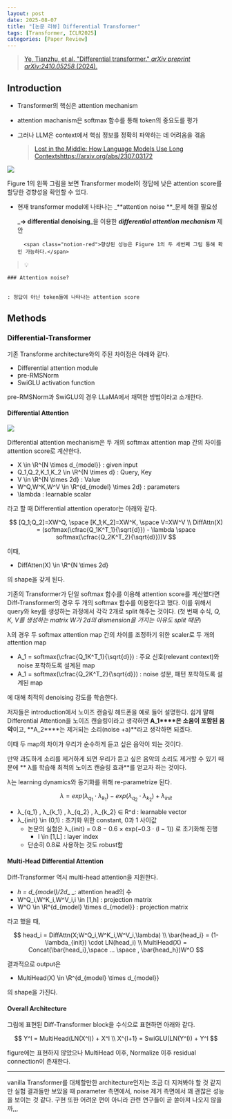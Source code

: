 ```yaml
---
layout: post
date: 2025-08-07
title: "[논문 리뷰] Differential Transformer"
tags: [Transformer, ICLR2025]
categories: [Paper Review]
---
```


> [Ye, Tianzhu, et al. "Differential transformer." ](https://arxiv.org/abs/2410.05258)[_arXiv preprint arXiv:2410.05258_](https://arxiv.org/abs/2410.05258)[ (2024).](https://arxiv.org/abs/2410.05258)



## Introduction

- Transformer의 핵심은 attention mechanism
- attention machanism은 softmax 함수를 통해 token의 중요도를 평가
- 그러나 LLM은 context에서 핵심 정보를 정확히 파악하는 데 어려움을 겪음

	> [Lost in the Middle: How Language Models Use Long Contextshttps://arxiv.org/abs/2307.03172](https://arxiv.org/abs/2307.03172)


![](https://prod-files-secure.s3.us-west-2.amazonaws.com/542b861c-36a8-4051-84e5-8804b6728dba/9083ea56-691a-4752-ae26-47f403431ac8/image.png?X-Amz-Algorithm=AWS4-HMAC-SHA256&X-Amz-Content-Sha256=UNSIGNED-PAYLOAD&X-Amz-Credential=ASIAZI2LB466YUWP6XVK%2F20250905%2Fus-west-2%2Fs3%2Faws4_request&X-Amz-Date=20250905T050107Z&X-Amz-Expires=3600&X-Amz-Security-Token=IQoJb3JpZ2luX2VjEAQaCXVzLXdlc3QtMiJHMEUCIQCE1TpPi8eE7mYraR%2F7VOiCA83G6vynw7Ch7YpAplSQOQIgcCeKE7EHkZqIuXcv9pdZ0vp8ADnIMigwCsluo24fz%2F0q%2FwMIbRAAGgw2Mzc0MjMxODM4MDUiDCyIcBMII8SBNzvKACrcA1TiUt0gXXHQ979DbELRwVXIHfAbCJMA5oO0HaQjPDgacS3bRDmQHhEgOokuZ%2FV8ruydF%2FvpTtvCXbcYAo7H%2Bjnb2Fdy4YxFh4ZrzGPCxyjeAvZyuTr9FgH%2Bc2m%2BWut0TVw8Z8Gk02EgmZm%2Bf9IgXvd971MUxpooPBdDs2WCZuC4w%2BZDGL47lzA7TNJN8A1fNp9UFdbF8eUI%2BvTfYIY4OEGvloh1iTt2ZQvLYr6c9qctVjwEqYDR7pdhrHiYf5fjKKq4anW3pSb1Uz4S3SXXSRvF%2FYY2jg4vBIzU6Cbb3XEIQ7Wqs0%2BNJ7rw8vpzn3mNHpQ8OS7%2FZ6iePyEQakRdeqJt3nfmrartC9eHbIrGNywivasoWl4EgvKiMS4NM6oy%2FlKxDA11c3FrwgkkT6BaL1rHI39xvf4z0QWHVLyHrgzcZlcX0z7dJwpyY4ihu3URe1iVV3xslf4nNFS9orZnEVTdkrQJwaN%2FKcdHDneb4sk3vvX8bdbH0ZS0nJPHhC7Fe7jzK1JxOLIYY5oks5a%2Fhk8ewhj%2BY%2FRtfuj%2FLn5GyplmwWl3rJtibUi1FiH1sdT4ahZJgnKMACErMYpFOPI8OtwH%2BynDegV09NEsKrK6zilgbt%2BYAF2Rb0LuiBt4MJC66cUGOqUBXtPMGfycnLg5TmAi%2BxGpwosdlZFKBcq3uhPvTIV1orhxHHmVUS5WhkYF3T%2B9TIzC6q4nPPjz9HsUZvB9%2BjnrLHjznUIQZcDCeTrPXHlgWHETGez%2BlRbOl4CEHwLjPEyr9W6PO5wN7VVwXTb9V%2BIPXrvC%2Bn%2BfHjXcOQ7xpiAfxgmUr9z1c43fj6oQ5lWzxkonb7YgicBS75WwJ%2B79FtZVmfDqbdtC&X-Amz-Signature=4470659045133e992b38561bf60102b409fd56060fcd6f7ea4337ccd130dd9c8&X-Amz-SignedHeaders=host&x-amz-checksum-mode=ENABLED&x-id=GetObject)


Figure 1의 왼쪽 그림을 보면 Transformer model이 정답에 낮은 attention score를 할당한 경향성을 확인할 수 있다.

- 현재 transformer model에 나타나는 _**attention noise **_문제 해결 필요성

	_**→ differential denoising**_을 이용한 _**differential attention mechanism**_ 제안


		<span class="notion-red">향상된 성능은 Figure 1의 두 세번째 그림 통해 확인 가능하다.</span>


> 💡 


	### Attention noise?


	: 정답이 아닌 token들에 나타나는 attention score



## Methods



### Differential-Transformer


기존 Transforme architecture와의 주된 차이점은 아래와 같다.

- Differential attention module
- pre-RMSNorm
- SwiGLU activation function

pre-RMSNorm과 SwiGLU의 경우 LLaMA에서 채택한 방법이라고 소개한다.



#### Differential Attention


![](https://prod-files-secure.s3.us-west-2.amazonaws.com/542b861c-36a8-4051-84e5-8804b6728dba/116d70b2-1963-4810-9167-f4c7d8a06e8f/image.png?X-Amz-Algorithm=AWS4-HMAC-SHA256&X-Amz-Content-Sha256=UNSIGNED-PAYLOAD&X-Amz-Credential=ASIAZI2LB466YUWP6XVK%2F20250905%2Fus-west-2%2Fs3%2Faws4_request&X-Amz-Date=20250905T050107Z&X-Amz-Expires=3600&X-Amz-Security-Token=IQoJb3JpZ2luX2VjEAQaCXVzLXdlc3QtMiJHMEUCIQCE1TpPi8eE7mYraR%2F7VOiCA83G6vynw7Ch7YpAplSQOQIgcCeKE7EHkZqIuXcv9pdZ0vp8ADnIMigwCsluo24fz%2F0q%2FwMIbRAAGgw2Mzc0MjMxODM4MDUiDCyIcBMII8SBNzvKACrcA1TiUt0gXXHQ979DbELRwVXIHfAbCJMA5oO0HaQjPDgacS3bRDmQHhEgOokuZ%2FV8ruydF%2FvpTtvCXbcYAo7H%2Bjnb2Fdy4YxFh4ZrzGPCxyjeAvZyuTr9FgH%2Bc2m%2BWut0TVw8Z8Gk02EgmZm%2Bf9IgXvd971MUxpooPBdDs2WCZuC4w%2BZDGL47lzA7TNJN8A1fNp9UFdbF8eUI%2BvTfYIY4OEGvloh1iTt2ZQvLYr6c9qctVjwEqYDR7pdhrHiYf5fjKKq4anW3pSb1Uz4S3SXXSRvF%2FYY2jg4vBIzU6Cbb3XEIQ7Wqs0%2BNJ7rw8vpzn3mNHpQ8OS7%2FZ6iePyEQakRdeqJt3nfmrartC9eHbIrGNywivasoWl4EgvKiMS4NM6oy%2FlKxDA11c3FrwgkkT6BaL1rHI39xvf4z0QWHVLyHrgzcZlcX0z7dJwpyY4ihu3URe1iVV3xslf4nNFS9orZnEVTdkrQJwaN%2FKcdHDneb4sk3vvX8bdbH0ZS0nJPHhC7Fe7jzK1JxOLIYY5oks5a%2Fhk8ewhj%2BY%2FRtfuj%2FLn5GyplmwWl3rJtibUi1FiH1sdT4ahZJgnKMACErMYpFOPI8OtwH%2BynDegV09NEsKrK6zilgbt%2BYAF2Rb0LuiBt4MJC66cUGOqUBXtPMGfycnLg5TmAi%2BxGpwosdlZFKBcq3uhPvTIV1orhxHHmVUS5WhkYF3T%2B9TIzC6q4nPPjz9HsUZvB9%2BjnrLHjznUIQZcDCeTrPXHlgWHETGez%2BlRbOl4CEHwLjPEyr9W6PO5wN7VVwXTb9V%2BIPXrvC%2Bn%2BfHjXcOQ7xpiAfxgmUr9z1c43fj6oQ5lWzxkonb7YgicBS75WwJ%2B79FtZVmfDqbdtC&X-Amz-Signature=243beb7023cd314919adb128f63e4e69072cdebe008f7dc37b859d54ec635838&X-Amz-SignedHeaders=host&x-amz-checksum-mode=ENABLED&x-id=GetObject)


Differential attention mechanism은 두 개의 softmax attention map 간의 차이를 attention score로 계산한다.

- X \in \R^{N \times d\_{model}} : given input
- Q\_1,Q\_2,K\_1,K\_2 \in \R^{N \times d} : Query, Key
- V \in \R^{N \times 2d} : Value
- W^Q,W^K,W^V \in \R^{d\_{model} \times 2d} : parameters
- \lambda : learnable scalar

라고 할 때 Differential attention operator는 아래와 같다.


$$
[Q_1;Q_2]=XW^Q, \space [K_1;K_2]=XW^K, \space V=XW^V \\
DiffAttn(X) = (softmax(\cfrac{Q_1K^T_1}{\sqrt{d}}) - \lambda \space softmax(\cfrac{Q_2K^T_2}{\sqrt{d}}))V
$$


이때,

- DiffAtten(X) \in \R^{N \times 2d}

의 shape을 갖게 된다.


기존의 Transformer가 단일 softmax 함수를 이용해 attention score를 계산했다면 Diff-Transformer의 경우 두 개의 softmax 함수를 이용한다고 했다. 이를 위해서 query와 key를 생성하는 과정에서 각각 2개로 split 해주는 것이다. <span class="notion-red">(첫 번째 수식, </span><span class="notion-red">_Q, K, V를 생성하는 matrix W가 2d의 dismension을 가지는 이유도 split 때문_</span><span class="notion-red">)</span>


 λ의 경우 두 softmax attention map 간의 차이를 조정하기 위한 scaler로 두 개의 attention map

- A\_1 = softmax(\cfrac{Q\_1K^T\_1}{\sqrt{d}}) : 주요 신호(relevant context)와 noise 포착하도록 설계된 map
- A\_1 = softmax(\cfrac{Q\_2K^T\_2}{\sqrt{d}}) : noise 성분, 패턴 포착하도록 설계된 map 

에 대해 최적의 denoising 강도를 학습한다.


저자들은 introduction에서 노이즈 캔슬링 헤드폰을 예로 들어 설명한다. 쉽게 말해 Differential Attention을 노이즈 캔슬링이라고 생각하면 **A\_1****은 소음이 포함된 음악**이고, **A\_2****는 제거되는 소리(noise +a)**라고 생각하면 되겠다. 


이때 두 map의 차이가 우리가 순수하게 듣고 싶은 음악이 되는 것이다. 


만약 과도하게 소리를 제거하게 되면 우리가 듣고 싶은 음악의 소리도 제거할 수 있기 때문에 ** λ를 학습해 최적의 노이즈 캔슬링 효과**를 얻고자 하는 것이다.


λ는 learning dynamics와 동기화를 위해 re-parametrize 된다.


$$
\lambda = exp(\lambda_{q_1} \cdot \lambda_{k_1}) - exp(\lambda_{q_2} \cdot \lambda_{k_2}) + \lambda_{init}
$$

- λ\_{q\_1} , λ\_{k\_1} , λ\_{q\_2} , λ\_{k\_2} ∈ R^d : learnable vector
- λ\_{init} \in (0,1) : 초기화 위한 constant, 0과 1 사이값
	- 논문의 실험은 λ\_{init} = 0.8 − 0.6 × exp(−0.3 · (l − 1)) 로 초기화해 진행
		- l \in [1,L] : layer index
	- 단순히 0.8로 사용하는 것도 robust함


#### **Multi-Head Differential Attention**


Diff-Transformer 역시 multi-head attention을 지원한다.

- _h = d\_{model}/2d__ _: attention head의 수
- W^Q\_i,W^K\_i,W^V\_i,i \in [1,h] : projection matrix
- W^O \in \R^{d\_{model} \times d\_{model}} : projection matrix

라고 했을 때,


$$
head_i = DiffAttn(X;W^Q_i,W^K_i,W^V_i,\lambda) \\
\bar{head_i} = (1-\lambda_{init}) \cdot LN(head_i) \\
MultiHead(X) = Concat(\bar{head_i},\space ... \space , \bar{head_h})W^O
$$


결과적으로 output은

- MultiHead(X) \in \R^{d\_{model} \times d\_{model}}

의 shape을 가진다.



#### Overall Architecture


그림에 표현된 Diff-Transformer block을 수식으로 표현하면 아래와 같다.


$$
Y^l = MultiHead(LN(X^l)) + X^l \\
X^{l+1} = SwiGLU(LN(Y^l)) + Y^l
$$


figure에는 표현하지 않았으나 MultiHead 이후, Normalize 이후 residual connection이 존재한다.


---


vanilla Transformer를 대체할만한 architecture인지는 조금 더 지켜봐야 할 것 같지만 실험 결과들만 보았을 때 parameter 측면에서, noise 제거 측면에서 꽤 괜찮은 성능을 보이는 것 같다. 구현 또한 어려운 편이 아니라 관련 연구들이 곧 쏟아져 나오지 않을까,,,

